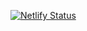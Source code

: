 [![Netlify Status](https://api.netlify.com/api/v1/badges/39b60f66-c0f8-4d7f-af21-7f449b57f005/deploy-status)](https://app.netlify.com/sites/bailoteca01/deploys)
